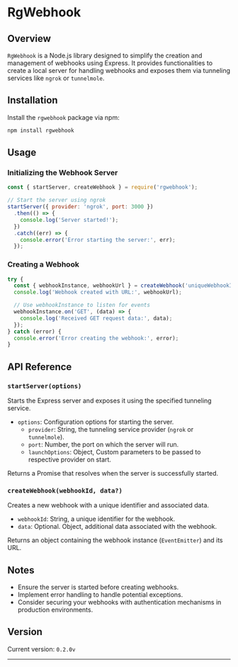 # RgWebhook

## Overview

`RgWebhook` is a Node.js library designed to simplify the creation and management of webhooks using Express. It provides functionalities to create a local server for handling webhooks and exposes them via tunneling services like `ngrok` or `tunnelmole`.

## Installation

Install the `rgwebhook` package via npm:

```bash
npm install rgwebhook
```

## Usage

### Initializing the Webhook Server

```javascript
const { startServer, createWebhook } = require('rgwebhook');

// Start the server using ngrok
startServer({ provider: 'ngrok', port: 3000 })
  .then(() => {
    console.log('Server started!');
  })
  .catch((err) => {
    console.error('Error starting the server:', err);
  });
```

### Creating a Webhook

```javascript
try {
  const { webhookInstance, webhookUrl } = createWebhook('uniqueWebhookID', { additionalData: 'optional' });
  console.log('Webhook created with URL:', webhookUrl);

  // Use webhookInstance to listen for events
  webhookInstance.on('GET', (data) => {
    console.log('Received GET request data:', data);
  });
} catch (error) {
  console.error('Error creating the webhook:', error);
}
```

## API Reference

### `startServer(options)`

Starts the Express server and exposes it using the specified tunneling service.

- `options`: Configuration options for starting the server.
  - `provider`: String, the tunneling service provider (`ngrok` or `tunnelmole`).
  - `port`: Number, the port on which the server will run.
  - `launchOptions`: Object, Custom parameters to be passed to respective provider on start.

Returns a Promise that resolves when the server is successfully started.

### `createWebhook(webhookId, data?)`

Creates a new webhook with a unique identifier and associated data.

- `webhookId`: String, a unique identifier for the webhook.
- `data`: Optional. Object, additional data associated with the webhook.

Returns an object containing the webhook instance (`EventEmitter`) and its URL.

## Notes

- Ensure the server is started before creating webhooks.
- Implement error handling to handle potential exceptions.
- Consider securing your webhooks with authentication mechanisms in production environments.

## Version

Current version: `0.2.0v`

---